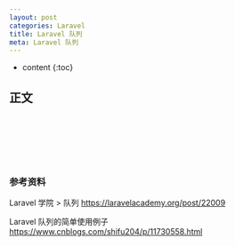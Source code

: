 ```yaml
---
layout: post
categories: Laravel
title: Laravel 队列
meta: Laravel 队列
---
```

* content
{:toc}

## 正文



<br/><br/><br/><br/><br/>
### 参考资料

Laravel 学院 > 队列 <https://laravelacademy.org/post/22009>

Laravel 队列的简单使用例子 <https://www.cnblogs.com/shifu204/p/11730558.html>

